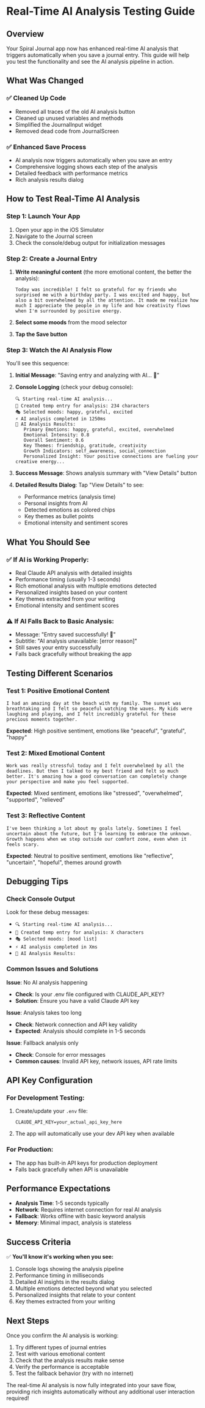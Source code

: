 # Real-Time AI Analysis Testing Guide

## Overview

Your Spiral Journal app now has enhanced real-time AI analysis that triggers automatically when you save a journal entry. This guide will help you test the functionality and see the AI analysis pipeline in action.

## What Was Changed

### ✅ Cleaned Up Code
- Removed all traces of the old AI analysis button
- Cleaned up unused variables and methods
- Simplified the JournalInput widget
- Removed dead code from JournalScreen

### ✅ Enhanced Save Process
- AI analysis now triggers automatically when you save an entry
- Comprehensive logging shows each step of the analysis
- Detailed feedback with performance metrics
- Rich analysis results dialog

## How to Test Real-Time AI Analysis

### Step 1: Launch Your App
1. Open your app in the iOS Simulator
2. Navigate to the Journal screen
3. Check the console/debug output for initialization messages

### Step 2: Create a Journal Entry
1. **Write meaningful content** (the more emotional content, the better the analysis):
   ```
   Today was incredible! I felt so grateful for my friends who surprised me with a birthday party. I was excited and happy, but also a bit overwhelmed by all the attention. It made me realize how much I appreciate the people in my life and how creativity flows when I'm surrounded by positive energy.
   ```

2. **Select some moods** from the mood selector

3. **Tap the Save button**

### Step 3: Watch the AI Analysis Flow

You'll see this sequence:

1. **Initial Message**: "Saving entry and analyzing with AI... 🤖"

2. **Console Logging** (check your debug console):
   ```
   🔍 Starting real-time AI analysis...
   📝 Created temp entry for analysis: 234 characters
   🎭 Selected moods: happy, grateful, excited
   ⚡ AI analysis completed in 1250ms
   🧠 AI Analysis Results:
      Primary Emotions: happy, grateful, excited, overwhelmed
      Emotional Intensity: 0.8
      Overall Sentiment: 0.6
      Key Themes: friendship, gratitude, creativity
      Growth Indicators: self_awareness, social_connection
      Personalized Insight: Your positive connections are fueling your creative energy...
   ```

3. **Success Message**: Shows analysis summary with "View Details" button

4. **Detailed Results Dialog**: Tap "View Details" to see:
   - Performance metrics (analysis time)
   - Personal insights from AI
   - Detected emotions as colored chips
   - Key themes as bullet points
   - Emotional intensity and sentiment scores

## What You Should See

### ✅ If AI is Working Properly:
- Real Claude API analysis with detailed insights
- Performance timing (usually 1-3 seconds)
- Rich emotional analysis with multiple emotions detected
- Personalized insights based on your content
- Key themes extracted from your writing
- Emotional intensity and sentiment scores

### ⚠️ If AI Falls Back to Basic Analysis:
- Message: "Entry saved successfully! 🎉"
- Subtitle: "AI analysis unavailable: [error reason]"
- Still saves your entry successfully
- Falls back gracefully without breaking the app

## Testing Different Scenarios

### Test 1: Positive Emotional Content
```
I had an amazing day at the beach with my family. The sunset was breathtaking and I felt so peaceful watching the waves. My kids were laughing and playing, and I felt incredibly grateful for these precious moments together.
```
**Expected**: High positive sentiment, emotions like "peaceful", "grateful", "happy"

### Test 2: Mixed Emotional Content
```
Work was really stressful today and I felt overwhelmed by all the deadlines. But then I talked to my best friend and felt so much better. It's amazing how a good conversation can completely change your perspective and make you feel supported.
```
**Expected**: Mixed sentiment, emotions like "stressed", "overwhelmed", "supported", "relieved"

### Test 3: Reflective Content
```
I've been thinking a lot about my goals lately. Sometimes I feel uncertain about the future, but I'm learning to embrace the unknown. Growth happens when we step outside our comfort zone, even when it feels scary.
```
**Expected**: Neutral to positive sentiment, emotions like "reflective", "uncertain", "hopeful", themes around growth

## Debugging Tips

### Check Console Output
Look for these debug messages:
- `🔍 Starting real-time AI analysis...`
- `📝 Created temp entry for analysis: X characters`
- `🎭 Selected moods: [mood list]`
- `⚡ AI analysis completed in Xms`
- `🧠 AI Analysis Results:`

### Common Issues and Solutions

**Issue**: No AI analysis happening
- **Check**: Is your .env file configured with CLAUDE_API_KEY?
- **Solution**: Ensure you have a valid Claude API key

**Issue**: Analysis takes too long
- **Check**: Network connection and API key validity
- **Expected**: Analysis should complete in 1-5 seconds

**Issue**: Fallback analysis only
- **Check**: Console for error messages
- **Common causes**: Invalid API key, network issues, API rate limits

## API Key Configuration

### For Development Testing:
1. Create/update your `.env` file:
   ```
   CLAUDE_API_KEY=your_actual_api_key_here
   ```

2. The app will automatically use your dev API key when available

### For Production:
- The app has built-in API keys for production deployment
- Falls back gracefully when API is unavailable

## Performance Expectations

- **Analysis Time**: 1-5 seconds typically
- **Network**: Requires internet connection for real AI analysis
- **Fallback**: Works offline with basic keyword analysis
- **Memory**: Minimal impact, analysis is stateless

## Success Criteria

✅ **You'll know it's working when you see:**
1. Console logs showing the analysis pipeline
2. Performance timing in milliseconds
3. Detailed AI insights in the results dialog
4. Multiple emotions detected beyond what you selected
5. Personalized insights that relate to your content
6. Key themes extracted from your writing

## Next Steps

Once you confirm the AI analysis is working:
1. Try different types of journal entries
2. Test with various emotional content
3. Check that the analysis results make sense
4. Verify the performance is acceptable
5. Test the fallback behavior (try with no internet)

The real-time AI analysis is now fully integrated into your save flow, providing rich insights automatically without any additional user interaction required!
